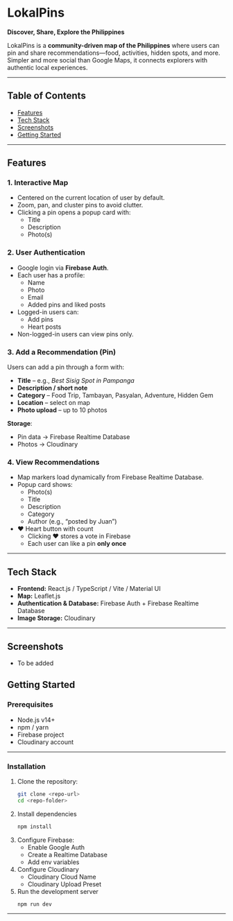 # LokalPins

**Discover, Share, Explore the Philippines**

LokalPins is a **community-driven map of the Philippines** where users can pin and share recommendations—food, activities, hidden spots, and more. Simpler and more social than Google Maps, it connects explorers with authentic local experiences.

---

## Table of Contents

- [Features](#features)
- [Tech Stack](#tech-stack)
- [Screenshots](#screenshots)
- [Getting Started](#getting-started)

---

## Features

### 1. Interactive Map

- Centered on the current location of user by default.
- Zoom, pan, and cluster pins to avoid clutter.
- Clicking a pin opens a popup card with:
  - Title
  - Description
  - Photo(s)

### 2. User Authentication

- Google login via **Firebase Auth**.
- Each user has a profile:
  - Name
  - Photo
  - Email
  - Added pins and liked posts
- Logged-in users can:
  - Add pins
  - Heart posts
- Non-logged-in users can view pins only.

### 3. Add a Recommendation (Pin)

Users can add a pin through a form with:

- **Title** – e.g., _Best Sisig Spot in Pampanga_
- **Description / short note**
- **Category** – Food Trip, Tambayan, Pasyalan, Adventure, Hidden Gem
- **Location** – select on map
- **Photo upload** – up to 10 photos

**Storage**:

- Pin data → Firebase Realtime Database
- Photos → Cloudinary

### 4. View Recommendations

- Map markers load dynamically from Firebase Realtime Database.
- Popup card shows:
  - Photo(s)
  - Title
  - Description
  - Category
  - Author (e.g., “posted by Juan”)
- ❤️ Heart button with count
  - Clicking ❤️ stores a vote in Firebase
  - Each user can like a pin **only once**

---

## Tech Stack

- **Frontend:** React.js / TypeScript / Vite / Material UI
- **Map:** Leaflet.js
- **Authentication & Database:** Firebase Auth + Firebase Realtime Database
- **Image Storage:** Cloudinary

---

## Screenshots

- To be added

## Getting Started

### Prerequisites

- Node.js v14+
- npm / yarn
- Firebase project
- Cloudinary account

---

### Installation

1. Clone the repository:
   ```bash
   git clone <repo-url>
   cd <repo-folder>
   ```
2. Install dependencies
   ```bash
   npm install
   ```
3. Configure Firebase:
   - Enable Google Auth
   - Create a Realtime Database
   - Add env variables
4. Configure Cloudinary
   - Cloudinary Cloud Name
   - Cloudinary Upload Preset
5. Run the development server
   ```bash
   npm run dev
   ```

---

